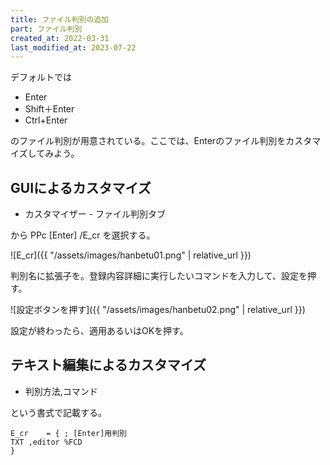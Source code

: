 ```yaml
---
title: ファイル判別の追加
part: ファイル判別
created_at: 2022-03-31
last_modified_at: 2023-07-22
---
```

デフォルトでは

- Enter
- Shift＋Enter
- Ctrl+Enter

のファイル判別が用意されている。ここでは、Enterのファイル判別をカスタマイズしてみよう。

## GUIによるカスタマイズ

- カスタマイザー - ファイル判別タブ

から PPc [Enter] /E_cr を選択する。

![E_cr]({{ "/assets/images/hanbetu01.png" | relative_url }})

判別名に拡張子を。登録内容詳細に実行したいコマンドを入力して、設定を押す。

![設定ボタンを押す]({{ "/assets/images/hanbetu02.png" | relative_url }})

設定が終わったら、適用あるいはOKを押す。

## テキスト編集によるカスタマイズ

- 判別方法,コマンド

という書式で記載する。

```text
E_cr	= {	; [Enter]用判別
TXT	,editor %FCD
}
```
